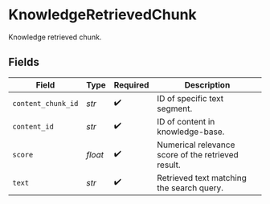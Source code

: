 # KnowledgeRetrievedChunk

Knowledge retrieved chunk.


## Fields

| Field                                              | Type                                               | Required                                           | Description                                        |
| -------------------------------------------------- | -------------------------------------------------- | -------------------------------------------------- | -------------------------------------------------- |
| `content_chunk_id`                                 | *str*                                              | :heavy_check_mark:                                 | ID of specific text segment.                       |
| `content_id`                                       | *str*                                              | :heavy_check_mark:                                 | ID of content in knowledge-base.                   |
| `score`                                            | *float*                                            | :heavy_check_mark:                                 | Numerical relevance score of the retrieved result. |
| `text`                                             | *str*                                              | :heavy_check_mark:                                 | Retrieved text matching the search query.          |